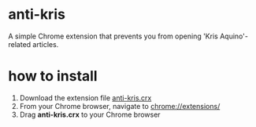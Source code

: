 anti-kris
========

A simple Chrome extension that prevents you from opening 'Kris Aquino'-related articles.


how to install
==============

1. Download the extension file [anti-kris.crx](https://github.com/kimerran/antikris/blob/master/extension/anti-kris.crx?raw=true)
1. From your Chrome browser, navigate to [chrome://extensions/](chrome://extensions/)
2. Drag **anti-kris.crx** to your Chrome browser
